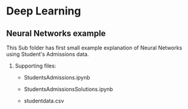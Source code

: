 # Deep Learning

## Neural Networks example

This Sub folder has first small example explanation of Neural Networks using Student's Admissions data.

1. Supporting files:

    - StudentsAdmissions.ipynb

    - StudentsAdmissionsSolutions.ipynb

    - studentdata.csv
